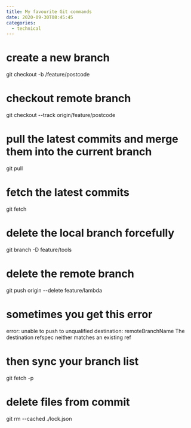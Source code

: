 ```yaml
---
title: My favourite Git commands
date: 2020-09-30T08:45:45
categories:
  - technical
---
```


# create a new branch
git checkout -b /feature/postcode

# checkout remote branch
git checkout --track origin/feature/postcode

# pull the latest commits and merge them into the current branch
git pull

# fetch the latest commits
git fetch

# delete the local branch forcefully
git branch -D feature/tools 

# delete the remote branch
git push origin --delete feature/lambda

# sometimes you get this error
error: unable to push to unqualified destination: remoteBranchName The destination refspec neither matches an existing ref

# then sync your branch list
git fetch -p

# delete files from commit
git rm --cached ./lock.json

```

